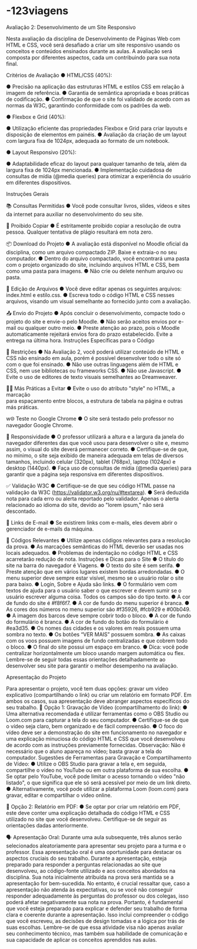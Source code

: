 # -123viagens


Avaliação 2: Desenvolvimento de um Site Responsivo

Nesta avaliação da disciplina de Desenvolvimento de Páginas Web com HTML e CSS, você será desafiado a criar um site responsivo usando os conceitos e conteúdos ensinados durante as aulas. A avaliação será composta por diferentes aspectos, cada um contribuindo para sua nota final.

Critérios de Avaliação
●	HTML/CSS (40%):

●	Precisão na aplicação das estruturas HTML e estilos CSS em relação à imagem de referência.
●	Garantia de semântica apropriada e boas práticas de codificação.
●	Confirmação de que o site foi validado de acordo com as normas da W3C, garantindo conformidade com os padrões da web.

●	Flexbox e Grid (40%):

●	Utilização eficiente das propriedades Flexbox e Grid para criar layouts e disposição de elementos em painéis. 
●	Avaliação da criação de um layout com largura fixa de 1024px, adequada ao formato de um notebook.

●	Layout Responsivo (20%):

●	Adaptabilidade eficaz do layout para qualquer tamanho de tela, além da largura fixa de 1024px mencionada.
●	Implementação cuidadosa de consultas de mídia (@media queries) para otimizar a experiência do usuário em diferentes dispositivos.

Instruções Gerais


📚 Consultas Permitidas
●	Você pode consultar livros, slides, vídeos e sites da internet para auxiliar no desenvolvimento do seu site.

🚫 Proibido Copiar
●	É estritamente proibido copiar a resolução de outra pessoa. Qualquer tentativa de plágio resultará em nota zero.

📦 Download do Projeto
●	A avaliação está disponível no Moodle oficial da disciplina, como um arquivo compactado ZIP. Baixe e extraia-o no seu computador.
●	Dentro do arquivo compactado, você encontrará uma pasta com o projeto organizado do site, incluindo arquivos HTML e CSS, bem como uma pasta para imagens.
●	Não crie ou delete nenhum arquivo ou pasta.

📄 Edição de Arquivos
●	Você deve editar apenas os seguintes arquivos: index.html e estilo.css.
●	Escreva todo o código HTML e CSS nesses arquivos, visando um visual semelhante ao fornecido junto com a avaliação.

📤 Envio do Projeto
●	Após concluir o desenvolvimento, compacte todo o projeto do site e envie-o pelo Moodle.
●	Não serão aceitos envios por e-mail ou qualquer outro meio.
●	Preste atenção ao prazo, pois o Moodle automaticamente rejeitará envios fora do prazo estabelecido. Evite a entrega na última hora.
Instruções Específicas para o Código

🚧 Restrições
●	Na Avaliação 2, você poderá utilizar conteúdo de HTML e CSS não ensinado em aula, porém é possível desenvolver todo o site só com o que foi ensinado. 
●	Não use outras linguagens além de HTML e CSS, nem use bibliotecas ou frameworks CSS. 
●	Não use Javascript.
●	Evite o uso de editores de texto visuais semelhantes ao Dreamweaver.

🙅‍♂️ Más Práticas a Evitar
●	Evite o uso do atributo "style" no HTML, a marcação <br> para espaçamento entre blocos, a estrutura de tabela na página e outras más práticas.

w🌐 Teste no Google Chrome
●	O site será testado pelo professor no navegador Google Chrome.

📱 Responsividade
●	O professor utilizará a altura e a largura da janela do navegador diferentes das que você usou para desenvolver o site e, mesmo assim, o visual do site deverá permanecer correto.
●	Certifique-se de que, no mínimo, o site seja exibido de maneira adequada em telas de diversos tamanhos, incluindo celular (320px), tablet (768px), laptop (1024px) e desktop (1440px).
●	Faça uso de consultas de mídia (@media queries) para garantir que a página seja responsiva em diferentes dispositivos.

✅ Validação W3C
●	Certifique-se de que seu código HTML passe na validação da W3C (https://validator.w3.org/nu/#textarea).
●	Será deduzida nota para cada erro ou alerta reportado pelo validador. Apenas o alerta relacionado ao idioma do site, devido ao "lorem ipsum," não será descontado.

📧 Links de E-mail
●	Se existirem links com e-mails, eles devem abrir o gerenciador de e-mails da máquina.

🧐 Códigos Relevantes
●	Utilize apenas códigos relevantes para a resolução da prova.
●	As marcações semânticas do HTML deverão ser usadas nos locais adequados.
●	Problemas de indentação no código HTML e CSS acarretarão redução de nota.
Instruções e Dicas para o Site
●	O título do site na barra do navegador é Viagens.
●	O texto do site é sem serifa.
●	Preste atenção que em vários lugares existem bordas arredondadas.
●	O menu superior deve sempre estar visível, mesmo se o usuário rolar o site para baixo.
●	Login, Sobre e Ajuda são links.
●	O formulário vem com textos de ajuda para o usuário saber o que escrever e devem sumir se o usuário escrever alguma coisa. Todos os campos são do tipo texto.
●	A cor de fundo do site é #f8f6f7.
●	A cor de fundo do menu superior é branca.
●	As cores dos números no menu superior são #f35926, #fcb929 e #00b049.
●	A imagem dos barcos deve sempre cobrir todo o bloco.
●	A cor de fundo do formulário é branca.
●	A cor de fundo do botão do formulário é #ea3d35.
●	Os nomes das cidades e os valores em reais possuem uma sombra no texto.
●	Os botões “VER MAIS” possuem sombra.
●	As caixas com os voos possuem imagens de fundo centralizadas e que cobrem todo o bloco.
●	O final do site possui um espaço em branco.
●	Dica: você pode centralizar horizontalmente um bloco usando margem automática ou flex.
Lembre-se de seguir todas essas orientações detalhadamente ao desenvolver seu site para garantir o melhor desempenho na avaliação. 

Apresentação do Projeto

Para apresentar o projeto, você tem duas opções: gravar um vídeo explicativo (compartilhando o link) ou criar um relatório em formato PDF. Em ambos os casos, sua apresentação deve abranger aspectos específicos do seu trabalho.
🎥 Opção 1: Gravação de Vídeo (compartilhamento do link):
●	Uma alternativa recomendada é utilizar ferramentas como o OBS Studio ou Loom.com para capturar a tela do seu computador.
●	Certifique-se de que o vídeo seja claro, bem organizado e de fácil compreensão.
●	O foco do vídeo deve ser a demonstração do site em funcionamento no navegador e uma explicação minuciosa do código HTML e CSS que você desenvolveu de acordo com as instruções previamente fornecidas.
Observação: Não é necessário que o aluno apareça no vídeo; basta gravar a tela do computador.
Sugestões de Ferramentas para Gravação e Compartilhamento de Vídeo:
●	Utilize o OBS Studio para gravar a tela e, em seguida, compartilhe o vídeo no YouTube ou em outra plataforma de sua escolha.
●	Se optar pelo YouTube, você pode limitar o acesso tornando o vídeo "não listado", o que significa que ele só será acessível por meio de um link direto.
●	Alternativamente, você pode utilizar a plataforma Loom (loom.com) para gravar, editar e compartilhar o vídeo online.

📄 Opção 2: Relatório em PDF:
●	Se optar por criar um relatório em PDF, este deve conter uma explicação detalhada do código HTML e CSS utilizado no site que você desenvolveu. Certifique-se de seguir as orientações dadas anteriormente.

🗣️ Apresentação Oral:
Durante uma aula subsequente, três alunos serão selecionados aleatoriamente para apresentar seu projeto para a turma e o professor. Essa apresentação oral é uma oportunidade para destacar os aspectos cruciais do seu trabalho.
Durante a apresentação, esteja preparado para responder a perguntas relacionadas ao site que desenvolveu, ao código-fonte utilizado e aos conceitos abordados na disciplina. Sua nota inicialmente atribuída na prova será mantida se a apresentação for bem-sucedida.
No entanto, é crucial ressaltar que, caso a apresentação não atenda às expectativas, ou se você não conseguir responder adequadamente às perguntas do professor ou dos colegas, isso poderá afetar negativamente sua nota na prova.
Portanto, é fundamental que você esteja preparado para explicar e defender seu trabalho de forma clara e coerente durante a apresentação. Isso inclui compreender o código que você escreveu, as decisões de design tomadas e a lógica por trás de suas escolhas.
Lembre-se de que essa atividade visa não apenas avaliar seu conhecimento técnico, mas também sua habilidade de comunicação e sua capacidade de aplicar os conceitos aprendidos nas aulas.



